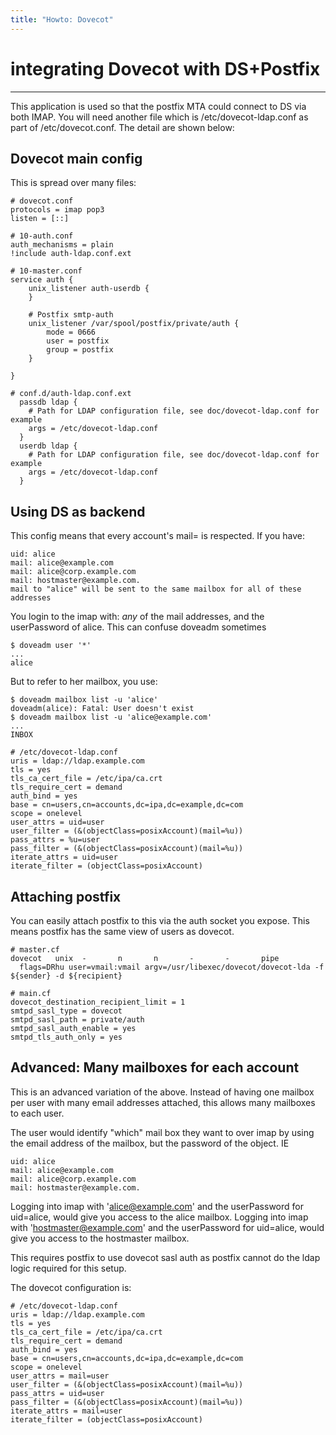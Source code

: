```yaml
---
title: "Howto: Dovecot"
---
```


# integrating Dovecot with DS+Postfix
--------------------------------------

This application is used so that the postfix MTA could connect to DS via both IMAP. You will need another file which is /etc/dovecot-ldap.conf as part of /etc/dovecot.conf. The detail are shown below:

Dovecot main config
-----------------------

This is spread over many files:

    # dovecot.conf
    protocols = imap pop3
    listen = [::]

    # 10-auth.conf
    auth_mechanisms = plain
    !include auth-ldap.conf.ext

    # 10-master.conf
    service auth {
        unix_listener auth-userdb {
        }

        # Postfix smtp-auth
        unix_listener /var/spool/postfix/private/auth {
            mode = 0666
            user = postfix
            group = postfix
        }

    }

    # conf.d/auth-ldap.conf.ext
      passdb ldap {
        # Path for LDAP configuration file, see doc/dovecot-ldap.conf for example
        args = /etc/dovecot-ldap.conf
      }
      userdb ldap {
        # Path for LDAP configuration file, see doc/dovecot-ldap.conf for example
        args = /etc/dovecot-ldap.conf
      }

Using DS as backend
------------------------

This config means that every account's mail= is respected. If you have:

    uid: alice
    mail: alice@example.com
    mail: alice@corp.example.com
    mail: hostmaster@example.com.
    mail to "alice" will be sent to the same mailbox for all of these addresses

You login to the imap with: *any* of the mail addresses, and the userPassword of alice.
This can confuse doveadm sometimes

    $ doveadm user '*' 
    ...
    alice

But to refer to her mailbox, you use:

    $ doveadm mailbox list -u 'alice'
    doveadm(alice): Fatal: User doesn't exist
    $ doveadm mailbox list -u 'alice@example.com'
    ...
    INBOX

    # /etc/dovecot-ldap.conf
    uris = ldap://ldap.example.com
    tls = yes
    tls_ca_cert_file = /etc/ipa/ca.crt
    tls_require_cert = demand
    auth_bind = yes
    base = cn=users,cn=accounts,dc=ipa,dc=example,dc=com
    scope = onelevel
    user_attrs = uid=user
    user_filter = (&(objectClass=posixAccount)(mail=%u))
    pass_attrs = %u=user
    pass_filter = (&(objectClass=posixAccount)(mail=%u))
    iterate_attrs = uid=user
    iterate_filter = (objectClass=posixAccount)

Attaching postfix
-----------------

You can easily attach postfix to this via the auth socket you expose. This means postfix has the same view of users as dovecot.

    # master.cf
    dovecot   unix  -       n       n       -       -       pipe
      flags=DRhu user=vmail:vmail argv=/usr/libexec/dovecot/dovecot-lda -f ${sender} -d ${recipient}

    # main.cf
    dovecot_destination_recipient_limit = 1
    smtpd_sasl_type = dovecot
    smtpd_sasl_path = private/auth
    smtpd_sasl_auth_enable = yes
    smtpd_tls_auth_only = yes

Advanced: Many mailboxes for each account
-----------------------------------------

This is an advanced variation of the above. Instead of having one mailbox per user with many email addresses attached, this allows many mailboxes to each user.

The user would identify "which" mail box they want to over imap by using the email address of the mailbox, but the password of the object. IE

    uid: alice
    mail: alice@example.com
    mail: alice@corp.example.com
    mail: hostmaster@example.com.

Logging into imap with 'alice@example.com' and the userPassword for uid=alice, would give you access to the alice mailbox.
Logging into imap with 'hostmaster@example.com' and the userPassword for uid=alice, would give you access to the hostmaster mailbox.

This requires postfix to use dovecot sasl auth as postfix cannot do the ldap logic required for this setup.

The dovecot configuration is:

    # /etc/dovecot-ldap.conf
    uris = ldap://ldap.example.com
    tls = yes
    tls_ca_cert_file = /etc/ipa/ca.crt
    tls_require_cert = demand
    auth_bind = yes
    base = cn=users,cn=accounts,dc=ipa,dc=example,dc=com
    scope = onelevel
    user_attrs = mail=user
    user_filter = (&(objectClass=posixAccount)(mail=%u))
    pass_attrs = uid=user
    pass_filter = (&(objectClass=posixAccount)(mail=%u))
    iterate_attrs = mail=user
    iterate_filter = (objectClass=posixAccount)

